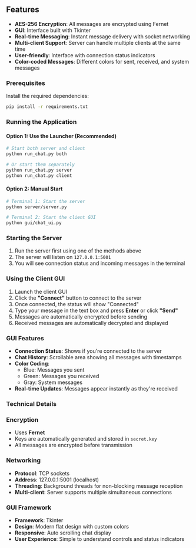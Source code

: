 ## Features

- **AES-256 Encryption**: All messages are encrypted using Fernet
- **GUI**: Interface built with Tkinter
- **Real-time Messaging**: Instant message delivery with socket networking
- **Multi-client Support**: Server can handle multiple clients at the same time
- **User-friendly**: Interface with connection status indicators
- **Color-coded Messages**: Different colors for sent, received, and system messages


### Prerequisites

Install the required dependencies:

```bash
pip install -r requirements.txt
```

### Running the Application

#### Option 1: Use the Launcher (Recommended)
```bash
# Start both server and client
python run_chat.py both

# Or start them separately
python run_chat.py server    
python run_chat.py client   
```

#### Option 2: Manual Start
```bash
# Terminal 1: Start the server
python server/server.py

# Terminal 2: Start the client GUI
python gui/chat_ui.py
```
### Starting the Server
1. Run the server first using one of the methods above
2. The server will listen on `127.0.0.1:5001`
3. You will see connection status and incoming messages in the terminal

### Using the Client GUI
1. Launch the client GUI
2. Click the **"Connect"** button to connect to the server
3. Once connected, the status will show "Connected"
4. Type your message in the text box and press **Enter** or click **"Send"**
5. Messages are automatically encrypted before sending
6. Received messages are automatically decrypted and displayed

### GUI Features
- **Connection Status**: Shows if you're connected to the server
- **Chat History**: Scrollable area showing all messages with timestamps
- **Color Coding**: 
  - Blue: Messages you sent
  - Green: Messages you received
  - Gray: System messages
- **Real-time Updates**: Messages appear instantly as they're received


### Technical Details

### Encryption
- Uses **Fernet** 
- Keys are automatically generated and stored in `secret.key`
- All messages are encrypted before transmission

### Networking
- **Protocol**: TCP sockets
- **Address**: 127.0.0.1:5001 (localhost)
- **Threading**: Background threads for non-blocking message reception
- **Multi-client**: Server supports multiple simultaneous connections

### GUI Framework
- **Framework**: Tkinter 
- **Design**: Modern flat design with custom colors
- **Responsive**: Auto scrolling chat display
- **User Experience**: Simple to understand controls and status indicators

